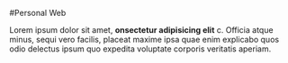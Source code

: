 #Personal Web


<p>Lorem ipsum dolor sit amet, <strong>onsectetur adipisicing elit</strong> c. Officia atque minus, sequi vero facilis, placeat maxime ipsa quae enim explicabo quos odio delectus ipsum quo expedita voluptate corporis veritatis aperiam.</p>